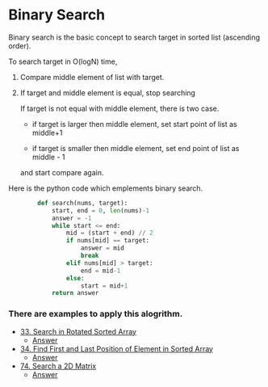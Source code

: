 # Binary Search
Binary search is the basic concept to search target in sorted list (ascending order).

To search target in O(logN) time,

1. Compare middle element of list with target.

2. If target and middle element is equal, stop searching
    
    If target is not equal with middle element, there is two case.
     
    * if target is larger then middle element, set start point of list as middle+1

    * if target is smaller then middle element, set end point of list as middle - 1

    and start compare again.

Here is the python code which emplements binary search.
```python
        def search(nums, target):
            start, end = 0, len(nums)-1
            answer = -1
            while start <= end:
                mid = (start + end) // 2
                if nums[mid] == target:
                    answer = mid
                    break
                elif nums[mid] > target:
                    end = mid-1
                else:
                    start = mid+1
            return answer
```

### There are examples to apply this alogrithm.
- [33. Search in Rotated Sorted Array](https://leetcode.com/problems/search-in-rotated-sorted-array/description/?envType=study-plan&id=algorithm-ii)
    - [Answer](https://github.com/cmj-dev/alogStudy/blob/master/leetCode/33.py)
- [34. Find First and Last Position of Element in Sorted Array](https://leetcode.com/problems/find-first-and-last-position-of-element-in-sorted-array/description/)
    - [Answer](https://github.com/cmj-dev/alogStudy/blob/master/leetCode/34.py)
- [74. Search a 2D Matrix](https://leetcode.com/problems/search-a-2d-matrix/description/?envType=study-plan&id=algorithm-ii)
    - [Answer](https://github.com/cmj-dev/alogStudy/blob/master/leetCode/74.py)